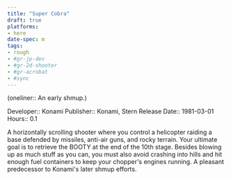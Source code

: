 ```yaml
---
title: "Super Cobra"
draft: true
platforms:
- here
date-spec: m
tags:
- rough
- #gr-jp-dev 
- #gr-2d-shooter 
- #gr-acrobat 
- #sync
---
```


(oneliner:: An early shmup.)

Developer:: Konami
Publisher:: Konami, Stern
Release Date:: 1981-03-01
Hours:: 0.1

A horizontally scrolling shooter where you control a helicopter raiding a base defended by missiles, anti-air guns, and rocky terrain. Your ultimate goal is to retrieve the BOOTY at the end of the 10th stage. Besides blowing up as much stuff as you can, you must also avoid crashing into hills and hit enough fuel containers to keep your chopper's engines running. A pleasant predecessor to Konami's later shmup efforts.